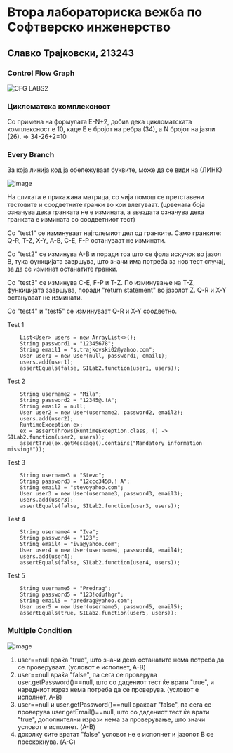 # Втора лабораториска вежба по Софтверско инженерство
## Славко Трајковски, 213243
### Control Flow Graph
![CFG LABS2](https://github.com/slavcetrajkovski/SI_2023_lab2_213243/assets/126784837/f0608ce0-9938-4b27-9177-2d46eda974b3)
### Цикломатска комплексност
Со примена на формулата E-N+2, добив дека цикломатската комплексност е 10, каде E е бројот на ребра (34), a N бројот на јазли (26). => 34-26+2=10
### Every Branch
За која линија код ја обележуваат буквите, може да се види на (ЛИНК)

![image](https://github.com/slavcetrajkovski/SI_2023_lab2_213243/assets/126784837/1949c8d5-4f69-4e5b-b128-1f7726a1f778)

На сликата е прикажана матрица, со чија помош се претставени тестовите и соодветните гранки во кои влегуваат. (црвената боја означува дека гранката не е измината, а ѕвездата означува дека гранката е измината со соодветниот тест)

Со "test1" се изминуваат најголемиот дел од гранките. Само гранките: Q-R, T-Z, X-Y, A-B, C-E, F-P остануваат не изминати.

Со "test2" се изминува A-B и поради тоа што се фрла искучок во јазол B, тука функцијата завршува, што значи има потреба за нов тест случај, за да се изминат останатите гранки.

Со "test3" се изминува C-E, F-P и T-Z. По изминување на T-Z, функицијата завршува, поради "return statement" во јазолот Z. Q-R и X-Y остануваат не изминати.

Со "test4" и "test5" се изминуваат Q-R и X-Y соодветно.

Test 1
        
        List<User> users = new ArrayList<>();
        String password1 = "12345678";
        String email1 = "s.trajkovski02@yahoo.com";
        User user1 = new User(null, password1, email1);
        users.add(user1);
        assertEquals(false, SILab2.function(user1, users));

Test 2
        
        String username2 = "Mila";
        String password2 = "12345@.!A";
        String email2 = null;
        User user2 = new User(username2, password2, email2);
        users.add(user2);
        RuntimeException ex;
        ex = assertThrows(RuntimeException.class, () -> SILab2.function(user2, users));
        assertTrue(ex.getMessage().contains("Mandatory information missing!"));

Test 3
        
        String username3 = "Stevo";
        String password3 = "12ccc345@.! A";
        String email3 = "stevoyahoo.com";
        User user3 = new User(username3, password3, email3);
        users.add(user3);
        assertEquals(false, SILab2.function(user3, users));

Test 4
        
        String username4 = "Iva";
        String password4 = "123";
        String email4 = "iva@yahoo.com";
        User user4 = new User(username4, password4, email4);
        users.add(user4);
        assertEquals(false, SILab2.function(user4, users));

Test 5
        
        String username5 = "Predrag";
        String password5 = "123!cdufhgr";
        String email5 = "predrag@yahoo.com";
        User user5 = new User(username5, password5, email5);
        assertEquals(true, SILab2.function(user5, users));
        
### Multiple Condition
![image](https://github.com/slavcetrajkovski/SI_2023_lab2_213243/assets/126784837/01c0a93f-9abe-4e62-8918-2ec67c5ba7ec)
1. user==null враќа "true", што значи дека останатите нема потреба да се проверуваат. (условот е исполнет, A-B)
2. user==null враќа "false", па сега се проверува user.getPassword()==null, што со дадениот тест ќе врати "true", и наредниот израз нема потреба да се проверува. (условот е исполнет, A-B)
3. user==null и user.getPassword()==null враќаат "false", па сега се проверува user.getEmail()==null, што со дадениот тест ќе врати "true", дополнителни изрази нема за проверување, што значи условот е исполнет. (A-B)
4. доколку сите вратат "false" условот не е исполнет и јазолот B се прескокнува. (A-C)
